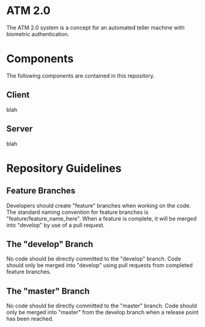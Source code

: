 # ATM 2.0

The ATM 2.0 system is a concept for an automated teller machine with biometric authentication.

# Components

The following components are contained in this repository.

## Client

blah

## Server

blah

# Repository Guidelines

## Feature Branches

Developers should create "feature" branches when working on the code. The standard naming convention for feature branches is "feature/feature_name_here". When a feature is complete, it will be merged into "develop" by use of a pull request.

## The "develop" Branch

No code should be directly committed to the "develop" branch. Code should only be merged into "develop" using pull requests from completed feature branches.

## The "master" Branch

No code should be directly committed to the "master" branch. Code should only be merged into "master" from the develop branch when a release point has been reached.